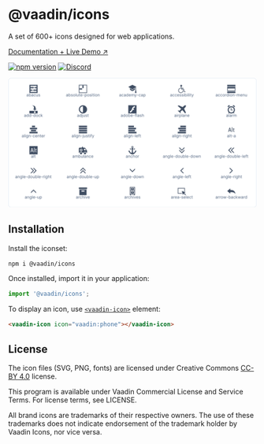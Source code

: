 # @vaadin/icons

A set of 600+ icons designed for web applications.

[Documentation + Live Demo ↗](https://vaadin.com/docs/latest/ds/foundation/icons/vaadin)

[![npm version](https://badgen.net/npm/v/@vaadin/icons)](https://www.npmjs.com/package/@vaadin/icons)
[![Discord](https://img.shields.io/discord/732335336448852018?label=discord)](https://discord.gg/PHmkCKC)

[<img src="https://raw.githubusercontent.com/vaadin/web-components/master/packages/icons/screenshot.png" width="728" alt="Screenshot of vaadin-icons">](https://vaadin.com/docs/latest/ds/foundation/icons/vaadin)

## Installation

Install the iconset:

```sh
npm i @vaadin/icons
```

Once installed, import it in your application:

```js
import '@vaadin/icons';
```

To display an icon, use [`<vaadin-icon>`](https://www.npmjs.com/package/@vaadin/icon) element:

```html
<vaadin-icon icon="vaadin:phone"></vaadin-icon>
```

## License

The icon files (SVG, PNG, fonts) are licensed under Creative Commons [CC-BY 4.0](https://creativecommons.org/licenses/by/4.0/) license.

This program is available under Vaadin Commercial License and Service Terms. For license terms, see LICENSE.

All brand icons are trademarks of their respective owners.
The use of these trademarks does not indicate endorsement of the trademark holder by Vaadin Icons, nor vice versa.

